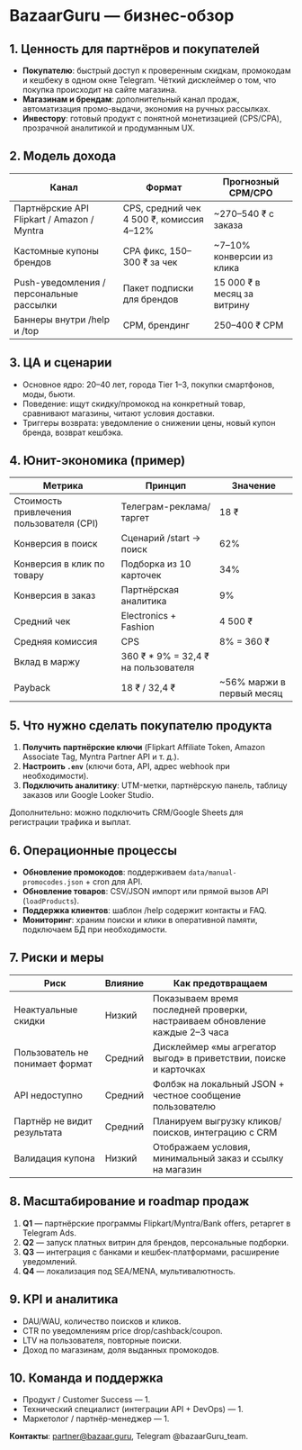 ﻿# BazaarGuru — бизнес-обзор

## 1. Ценность для партнёров и покупателей
- **Покупателю**: быстрый доступ к проверенным скидкам, промокодам и кешбеку в одном окне Telegram. Чёткий дисклеймер о том, что покупка происходит на сайте магазина.
- **Магазинам и брендам**: дополнительный канал продаж, автоматизация промо-выдачи, экономия на ручных рассылках.
- **Инвестору**: готовый продукт с понятной монетизацией (CPS/CPA), прозрачной аналитикой и продуманным UX.

## 2. Модель дохода
| Канал | Формат | Прогнозный CPM/CPO |
| --- | --- | --- |
| Партнёрские API Flipkart / Amazon / Myntra | CPS, средний чек 4 500 ₹, комиссия 4–12% | ~270–540 ₹ с заказа |
| Кастомные купоны брендов | CPA фикс, 150–300 ₹ за чек | ~7–10% конверсии из клика |
| Push-уведомления / персональные рассылки | Пакет подписки для брендов | 15 000 ₹ в месяц за витрину |
| Баннеры внутри /help и /top | CPM, брендинг | 250–400 ₹ CPM |

## 3. ЦА и сценарии
- Основное ядро: 20–40 лет, города Tier 1–3, покупки смартфонов, моды, бьюти.
- Поведение: ищут скидку/промокод на конкретный товар, сравнивают магазины, читают условия доставки.
- Триггеры возврата: уведомление о снижении цены, новый купон бренда, возврат кешбэка.

## 4. Юнит-экономика (пример)
| Метрика | Принцип | Значение |
| --- | --- | --- |
| Стоимость привлечения пользователя (CPI) | Телеграм-реклама/таргет | 18 ₹ |
| Конверсия в поиск | Сценарий /start → поиск | 62% |
| Конверсия в клик по товару | Подборка из 10 карточек | 34% |
| Конверсия в заказ | Партнёрская аналитика | 9% |
| Средний чек | Electronics + Fashion | 4 500 ₹ |
| Средняя комиссия | CPS | 8% = 360 ₹ |
| Вклад в маржу | 360 ₹ * 9% = 32,4 ₹ на пользователя |
| Payback | 18 ₹ / 32,4 ₹ | ~56% маржи в первый месяц |

## 5. Что нужно сделать покупателю продукта
1. **Получить партнёрские ключи** (Flipkart Affiliate Token, Amazon Associate Tag, Myntra Partner API и т. д.).
2. **Настроить `.env`** (ключи бота, API, адрес webhook при необходимости).
3. **Подключить аналитику**: UTM-метки, партнёрскую панель, таблицу заказов или Google Looker Studio.

Дополнительно: можно подключить CRM/Google Sheets для регистрации трафика и выплат.

## 6. Операционные процессы
- **Обновление промокодов**: поддерживаем `data/manual-promocodes.json` + cron для API.
- **Обновление товаров**: CSV/JSON импорт или прямой вызов API (`loadProducts`).
- **Поддержка клиентов**: шаблон /help содержит контакты и FAQ.
- **Мониторинг**: храним поиски и клики в оперативной памяти, подключаем БД при необходимости.

## 7. Риски и меры
| Риск | Влияние | Как предотвращаем |
| --- | --- | --- |
| Неактуальные скидки | Низкий | Показываем время последней проверки, настраиваем обновление каждые 2–3 часа |
| Пользователь не понимает формат | Средний | Дисклеймер «мы агрегатор выгод» в приветствии, поиске и карточках |
| API недоступно | Средний | Фолбэк на локальный JSON + честное сообщение пользователю |
| Партнёр не видит результата | Средний | Планируем выгрузку кликов/поисков, интеграцию с CRM |
| Валидация купона | Низкий | Отображаем условия, минимальный заказ и ссылку на магазин |

## 8. Масштабирование и roadmap продаж
1. **Q1** — партнёрские программы Flipkart/Myntra/Bank offers, ретаргет в Telegram Ads.
2. **Q2** — запуск платных витрин для брендов, персональные подборки.
3. **Q3** — интеграция с банками и кешбек-платформами, расширение уведомлений.
4. **Q4** — локализация под SEA/MENA, мультивалютность.

## 9. KPI и аналитика
- DAU/WAU, количество поисков и кликов.
- CTR по уведомлениям price drop/cashback/coupon.
- LTV на пользователя, повторные поиски.
- Доход по магазинам, доля выданных промокодов.

## 10. Команда и поддержка
- Продукт / Customer Success — 1.
- Технический специалист (интеграции API + DevOps) — 1.
- Маркетолог / партнёр-менеджер — 1.

**Контакты**: partner@bazaar.guru, Telegram @bazaarGuru_team.

